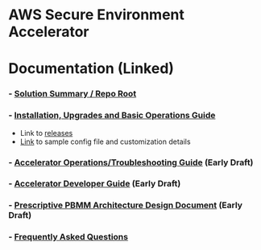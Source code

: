 # AWS Secure Environment Accelerator

# **Documentation** (Linked)

### - [Solution Summary / Repo Root](../README.md)

### - [Installation, Upgrades and Basic Operations Guide](./installation/index.md)

- Link to [releases](https://github.com/aws-samples/aws-secure-environment-accelerator/releases)
- [Link](./docs/installation/customization-index.md) to sample config file and customization details

### - [Accelerator Operations/Troubleshooting Guide](./operations/operations-troubleshooting-guide.md) (Early Draft)

### - [Accelerator Developer Guide](./developer/developer-guide.md) (Early Draft)

### - [Prescriptive PBMM Architecture Design Document](./architectures/pbmm/index.md) (Early Draft)

### - [Frequently Asked Questions](./faq/index.md)
